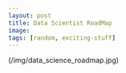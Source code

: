 ```yaml
---
layout: post
title: Data Scientist RoadMap
image: 
tags: [random, exciting-stuff]
---
```


(/img/data_science_roadmap.jpg)